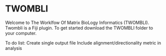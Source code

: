 # TWOMBLI

Welcome to The Worklfow Of Matrix BioLogy Informatics (TWOMBLI). Twombli is a Fiji plugin. To get started download the TWOMBLI folder
to your computer.

To do list:
Create single output file
Include alignment/directionality metric in analysis
